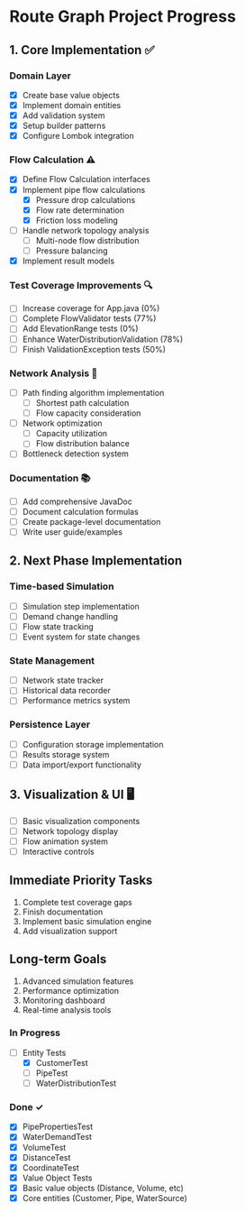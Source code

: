 # Route Graph Project Progress

## 1. Core Implementation ✅

### Domain Layer
- [x] Create base value objects
- [x] Implement domain entities
- [x] Add validation system
- [x] Setup builder patterns
- [x] Configure Lombok integration

### Flow Calculation ⚠️
- [x] Define Flow Calculation interfaces
- [x] Implement pipe flow calculations
  - [x] Pressure drop calculations
  - [x] Flow rate determination
  - [x] Friction loss modeling
- [ ] Handle network topology analysis
  - [ ] Multi-node flow distribution
  - [ ] Pressure balancing
- [x] Implement result models

### Test Coverage Improvements 🔍
- [ ] Increase coverage for App.java (0%)
- [ ] Complete FlowValidator tests (77%)
- [ ] Add ElevationRange tests (0%)
- [ ] Enhance WaterDistributionValidation (78%)
- [ ] Finish ValidationException tests (50%)

### Network Analysis 🚧
- [ ] Path finding algorithm implementation
  - [ ] Shortest path calculation
  - [ ] Flow capacity consideration
- [ ] Network optimization
  - [ ] Capacity utilization
  - [ ] Flow distribution balance
- [ ] Bottleneck detection system

### Documentation 📚
- [ ] Add comprehensive JavaDoc
- [ ] Document calculation formulas
- [ ] Create package-level documentation
- [ ] Write user guide/examples

## 2. Next Phase Implementation

### Time-based Simulation
- [ ] Simulation step implementation
- [ ] Demand change handling
- [ ] Flow state tracking
- [ ] Event system for state changes

### State Management
- [ ] Network state tracker
- [ ] Historical data recorder
- [ ] Performance metrics system

### Persistence Layer
- [ ] Configuration storage implementation
- [ ] Results storage system
- [ ] Data import/export functionality

## 3. Visualization & UI 🖥️
- [ ] Basic visualization components
- [ ] Network topology display
- [ ] Flow animation system
- [ ] Interactive controls

## Immediate Priority Tasks
1. Complete test coverage gaps
2. Finish documentation
3. Implement basic simulation engine
4. Add visualization support

## Long-term Goals
1. Advanced simulation features
2. Performance optimization
3. Monitoring dashboard
4. Real-time analysis tools

### In Progress

- [ ] Entity Tests
  - [x] CustomerTest
  - [ ] PipeTest
  - [ ] WaterDistributionTest

### Done ✓

- [x] PipePropertiesTest
- [x] WaterDemandTest
- [x] VolumeTest
- [x] DistanceTest
- [x] CoordinateTest
- [x] Value Object Tests
- [x] Basic value objects (Distance, Volume, etc)
- [x] Core entities (Customer, Pipe, WaterSource)
